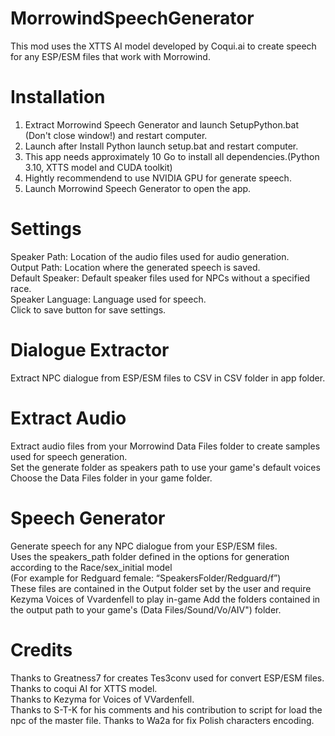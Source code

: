 # MorrowindSpeechGenerator

This mod uses the XTTS AI model developed by Coqui.ai to create speech for any ESP/ESM files that work with Morrowind.
# Installation

1.  Extract Morrowind Speech Generator and launch SetupPython.bat (Don't close window!) and restart computer.
2.  Launch after Install Python launch setup.bat and restart computer.
3.  This app needs approximately 10 Go to install all dependencies.(Python 3.10, XTTS model and CUDA toolkit)  
4.  Hightly recommendend to use NVIDIA GPU for generate speech.  
5.  Launch Morrowind Speech Generator to open the app.  

# Settings
Speaker Path: Location of the audio files used for audio generation.  
Output Path: Location where the generated speech is saved.  
Default Speaker: Default speaker files used for NPCs without a specified race.  
Speaker Language: Language used for speech.  
Click to save button for save settings.  

# Dialogue Extractor

Extract NPC dialogue from ESP/ESM files to CSV in CSV folder in app folder.  

# Extract Audio

Extract audio files from your Morrowind Data Files folder to create samples used for speech generation.  
Set the generate folder as speakers path to use your game's default voices  
Choose the Data Files folder in your game folder.  

# Speech Generator

Generate speech for any NPC dialogue from your ESP/ESM files.  
Uses the speakers_path folder defined in the options for generation according to the Race/sex_initial model  
(For example for Redguard female: “SpeakersFolder/Redguard/f”)  
These files are contained in the Output folder set by the user and require Kezyma Voices of Vvardenfell to play in-game
Add the folders contained in the output path to your game's (Data Files/Sound/Vo/AIV") folder.

# Credits

Thanks to Greatness7 for creates Tes3conv used for convert ESP/ESM files.  
Thanks to coqui AI for XTTS model.  
Thanks to Kezyma  for Voices of VVardenfell.  
Thanks to S-T-K for his comments and his contribution to script for load the npc of the master file. 
Thanks to Wa2a for fix Polish characters encoding.
